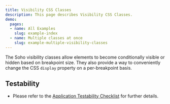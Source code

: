 ```yaml
---
title: Visibility CSS Classes
description: This page describes Visibility CSS Classes.
demo:
  pages:
  - name: All Examples
    slug: example-index
  - name: Multiple classes at once
    slug: example-multiple-visibility-classes
---
```


The Soho visibility classes allow elements to become conditionally visible or hidden based on breakpoint size.  They also provide a way to conveniently change the CSS `display` property on a per-breakpoint basis.

## Testability

- Please refer to the [Application Testability Checklist](https://design.infor.com/resources/application-testability-checklist) for further details.
